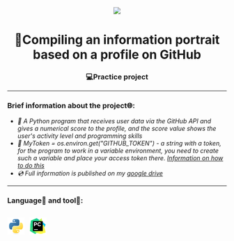<div id="header" align="center">
  <img src="https://media.giphy.com/media/v1.Y2lkPTc5MGI3NjExdGQ5eWhlcHZ0dTd3bWEzcmk5OXJ1YWt2aTVtb3gzcnV4bDNoYWxsbCZlcD12MV9naWZzX3NlYXJjaCZjdD1n/yf5t7jramBz6YN9w0U/giphy.gif?raw=true" width="400"/>
</div>

<div id="header" align="center">
    <h1>🎨Compiling an information portrait based on a profile on GitHub </h1>
    <h3>💻Practice project</h3>
</div>

---
### Brief information about the project🌐:
- *💾 A Python program that receives user data via the GitHub API and gives a numerical score to the profile, and the score value shows the user's activity level and programming skills*
- *📑 MyToken = os.environ.get("GITHUB_TOKEN") - a string with a token, for the program to work in a variable environment, you need to create such a variable and place your access token there. [Information on how to do this](https://remontka.pro/environment-variables-windows/?ysclid=m5cn3cte63157731913)*
- *💿 Full information is published on my [google drive](https://drive.google.com/drive/folders/18Q0nS8e0jUeByKjYreqZ1MXWn0KfvMVV?usp=drive_link)*
---
### Language👅 and tool🔧:
<img src="https://raw.githubusercontent.com/MorozkoArt/MorozkoArt/446de453fb12c56c11adfb43cde081d484777abb/Resources/python-original.svg" title="python" width="40" height="40"/>&nbsp;
<img src="https://raw.githubusercontent.com/MorozkoArt/MorozkoArt/446de453fb12c56c11adfb43cde081d484777abb/Resources/pycharm-original.svg" title="pycharm" width="40" height="40"/>&nbsp;
---
